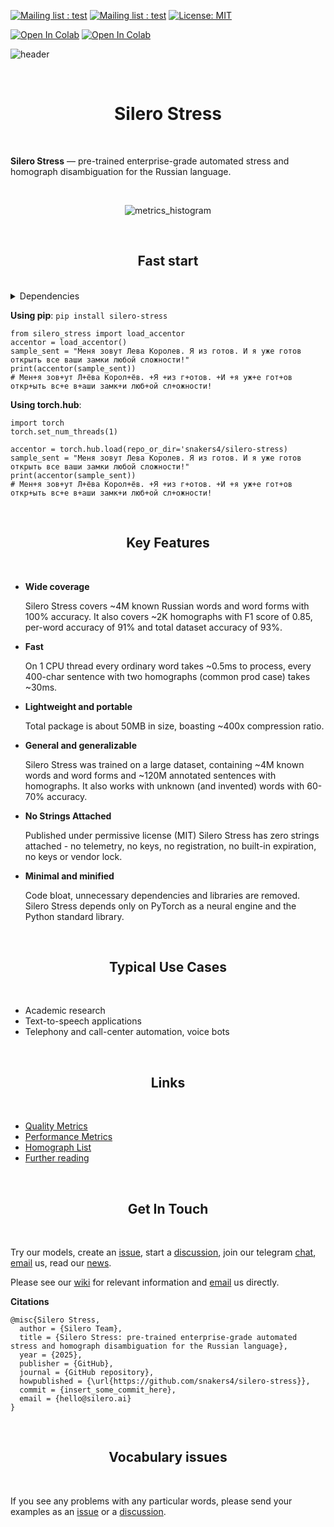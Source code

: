 [![Mailing list : test](http://img.shields.io/badge/Email-gray.svg?style=for-the-badge&logo=gmail)](mailto:hello@silero.ai) [![Mailing list : test](http://img.shields.io/badge/Telegram-blue.svg?style=for-the-badge&logo=telegram)](https://t.me/silero_speech) [![License: MIT](https://img.shields.io/badge/License-MIT-lightgrey.svg?style=for-the-badge)](https://github.com/snakers4/silero-stress/blob/master/LICENSE)

[![Open In Colab](https://colab.research.google.com/assets/colab-badge.svg)](https://colab.research.google.com/github/snakers4/silero-stress/blob/master/silero-stress.ipynb) [![Open In Colab](https://img.shields.io/github/repo-size/snakers4/silero-stress)](https://github.com/snakers4/silero-stress) 

![header](https://user-images.githubusercontent.com/12515440/89997349-b3523080-dc94-11ea-9906-ca2e8bc50535.png)

<br/>
<h1 align="center">Silero Stress</h1>
<br/>

**Silero Stress** — pre-trained enterprise-grade automated stress and homograph disambiguation for the Russian language.

<br/>

<p align="center">
  <img alt="metrics_histogram" src="https://github.com/user-attachments/assets/a9f7f5ea-e322-4028-93d8-160714d568be" />
</p>


<br/>

<h2 align="center">Fast start</h2>
<br/>

<details>
<summary>Dependencies</summary>

  System requirements to run python examples on `x86-64` systems:
  
  - `python 3.8+`;
  - 1G+ RAM;
  - A modern CPU with AVX, AVX2, AVX-512 or AMX instruction sets.

  Dependencies:
  
  - `torch>=1.12.0`;

</details>

**Using pip**:
`pip install silero-stress`

```python3
from silero_stress import load_accentor
accentor = load_accentor()
sample_sent = "Меня зовут Лева Королев. Я из готов. И я уже готов открыть все ваши замки любой сложности!"
print(accentor(sample_sent))
# Мен+я зов+ут Л+ёва Корол+ёв. +Я +из г+отов. +И +я уж+е гот+ов откр+ыть вс+е в+аши замк+и люб+ой сл+ожности!
```

**Using torch.hub**:
```python3
import torch
torch.set_num_threads(1)

accentor = torch.hub.load(repo_or_dir='snakers4/silero-stress)
sample_sent = "Меня зовут Лева Королев. Я из готов. И я уже готов открыть все ваши замки любой сложности!"
print(accentor(sample_sent))
# Мен+я зов+ут Л+ёва Корол+ёв. +Я +из г+отов. +И +я уж+е гот+ов откр+ыть вс+е в+аши замк+и люб+ой сл+ожности!
```

<br/>

<h2 align="center">Key Features</h2>
<br/>

- **Wide coverage**

  Silero Stress covers ~4M known Russian words and word forms with 100% accuracy. It also covers ~2K homographs with F1 score of 0.85, per-word accuracy of 91% and total dataset accuracy of 93%.

- **Fast**

  On 1 CPU thread every ordinary word takes ~0.5ms to process, every 400-char sentence with two homographs (common prod case) takes ~30ms.  

- **Lightweight and portable**

  Total package is about 50MB in size, boasting ~400x compression ratio.

- **General and generalizable**

  Silero Stress was trained on a large dataset, containing ~4M known words and word forms and ~120M annotated sentences with homographs. It also works with unknown (and invented) words with 60-70% accuracy.

- **No Strings Attached**

   Published under permissive license (MIT) Silero Stress has zero strings attached - no telemetry, no keys, no registration, no built-in expiration, no keys or vendor lock.

- **Minimal and minified**

   Code bloat, unnecessary dependencies and libraries are removed. Silero Stress depends only on PyTorch as a neural engine and the Python standard library.

<br/>

<h2 align="center">Typical Use Cases</h2>
<br/>

- Academic research
- Text-to-speech applications
- Telephony and call-center automation, voice bots

<br/>
<h2 align="center">Links</h2>
<br/>

- [Quality Metrics](https://github.com/snakers4/silero-stress/wiki/Quality-Metrics)
- [Performance Metrics](https://github.com/snakers4/silero-stress/wiki/Performance-Metrics)
- [Homograph List](https://github.com/snakers4/silero-stress/wiki/Homograph-List)
- [Further reading](https://github.com/snakers4/silero-models#further-reading)

<br/>
<h2 align="center">Get In Touch</h2>
<br/>

Try our models, create an [issue](https://github.com/snakers4/silero-stress/issues/new), start a [discussion](https://github.com/snakers4/silero-stress/discussions/new), join our telegram [chat](https://t.me/silero_speech), [email](mailto:hello@silero.ai) us, read our [news](https://t.me/silero_news).

Please see our [wiki](https://github.com/snakers4/silero-stress/wiki) for relevant information and [email](mailto:hello@silero.ai) us directly.

**Citations**

```
@misc{Silero Stress,
  author = {Silero Team},
  title = {Silero Stress: pre-trained enterprise-grade automated stress and homograph disambiguation for the Russian language},
  year = {2025},
  publisher = {GitHub},
  journal = {GitHub repository},
  howpublished = {\url{https://github.com/snakers4/silero-stress}},
  commit = {insert_some_commit_here},
  email = {hello@silero.ai}
}
```

<br/>
<h2 align="center">Vocabulary issues</h2>
<br/>

If you see any problems with any particular words, please send your examples as an [issue](https://github.com/snakers4/silero-stress/issues/new) or a [discussion](https://github.com/snakers4/silero-stress/discussions/new).
